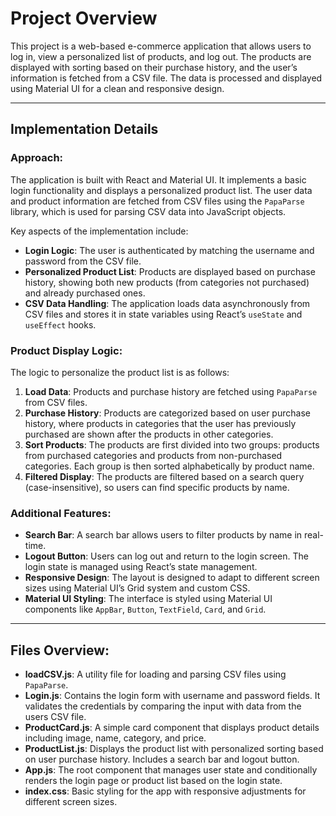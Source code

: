 # Project Overview

This project is a web-based e-commerce application that allows users to log in, view a personalized list of products, and log out. The products are displayed with sorting based on their purchase history, and the user’s information is fetched from a CSV file. The data is processed and displayed using Material UI for a clean and responsive design.

---

## Implementation Details

### Approach:
The application is built with React and Material UI. It implements a basic login functionality and displays a personalized product list. The user data and product information are fetched from CSV files using the `PapaParse` library, which is used for parsing CSV data into JavaScript objects.

Key aspects of the implementation include:
- **Login Logic**: The user is authenticated by matching the username and password from the CSV file.
- **Personalized Product List**: Products are displayed based on purchase history, showing both new products (from categories not purchased) and already purchased ones.
- **CSV Data Handling**: The application loads data asynchronously from CSV files and stores it in state variables using React’s `useState` and `useEffect` hooks.

### Product Display Logic:
The logic to personalize the product list is as follows:
1. **Load Data**: Products and purchase history are fetched using `PapaParse` from CSV files.
2. **Purchase History**: Products are categorized based on user purchase history, where products in categories that the user has previously purchased are shown after the products in other categories.
3. **Sort Products**: The products are first divided into two groups: products from purchased categories and products from non-purchased categories. Each group is then sorted alphabetically by product name.
4. **Filtered Display**: The products are filtered based on a search query (case-insensitive), so users can find specific products by name.

### Additional Features:
- **Search Bar**: A search bar allows users to filter products by name in real-time.
- **Logout Button**: Users can log out and return to the login screen. The login state is managed using React’s state management.
- **Responsive Design**: The layout is designed to adapt to different screen sizes using Material UI’s Grid system and custom CSS.
- **Material UI Styling**: The interface is styled using Material UI components like `AppBar`, `Button`, `TextField`, `Card`, and `Grid`.

---

## Files Overview:

- **loadCSV.js**: A utility file for loading and parsing CSV files using `PapaParse`.
- **Login.js**: Contains the login form with username and password fields. It validates the credentials by comparing the input with data from the users CSV file.
- **ProductCard.js**: A simple card component that displays product details including image, name, category, and price.
- **ProductList.js**: Displays the product list with personalized sorting based on user purchase history. Includes a search bar and logout button.
- **App.js**: The root component that manages user state and conditionally renders the login page or product list based on the login state.
- **index.css**: Basic styling for the app with responsive adjustments for different screen sizes.

